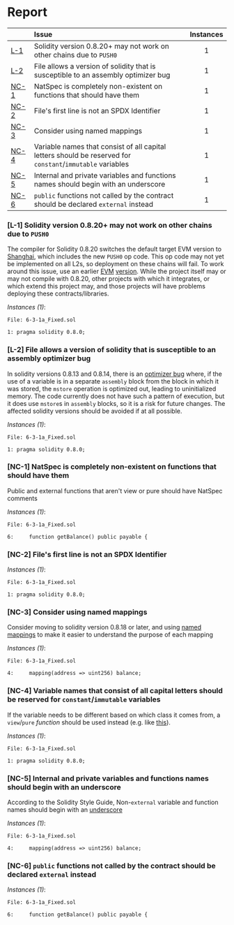 # Report

| |Issue|Instances|
|-|:-|:-:|
| [L-1](#L-1) | Solidity version 0.8.20+ may not work on other chains due to `PUSH0` | 1 |
| [L-2](#L-2) | File allows a version of solidity that is susceptible to an assembly optimizer bug | 1 |
| [NC-1](#NC-1) | NatSpec is completely non-existent on functions that should have them | 1 |
| [NC-2](#NC-2) | File's first line is not an SPDX Identifier | 1 |
| [NC-3](#NC-3) | Consider using named mappings | 1 |
| [NC-4](#NC-4) | Variable names that consist of all capital letters should be reserved for `constant`/`immutable` variables | 1 |
| [NC-5](#NC-5) | Internal and private variables and functions names should begin with an underscore | 1 |
| [NC-6](#NC-6) | `public` functions not called by the contract should be declared `external` instead | 1 |



### <a name="L-1"></a>[L-1] Solidity version 0.8.20+ may not work on other chains due to `PUSH0`
The compiler for Solidity 0.8.20 switches the default target EVM version to [Shanghai](https://blog.soliditylang.org/2023/05/10/solidity-0.8.20-release-announcement/#important-note), which includes the new `PUSH0` op code. This op code may not yet be implemented on all L2s, so deployment on these chains will fail. To work around this issue, use an earlier [EVM](https://docs.soliditylang.org/en/v0.8.20/using-the-compiler.html?ref=zaryabs.com#setting-the-evm-version-to-target) [version](https://book.getfoundry.sh/reference/config/solidity-compiler#evm_version). While the project itself may or may not compile with 0.8.20, other projects with which it integrates, or which extend this project may, and those projects will have problems deploying these contracts/libraries.

*Instances (1)*:
```solidity
File: 6-3-1a_Fixed.sol

1: pragma solidity 0.8.0;

```

### <a name="L-2"></a>[L-2] File allows a version of solidity that is susceptible to an assembly optimizer bug
In solidity versions 0.8.13 and 0.8.14, there is an [optimizer bug](https://github.com/ethereum/solidity-blog/blob/499ab8abc19391be7b7b34f88953a067029a5b45/_posts/2022-06-15-inline-assembly-memory-side-effects-bug.md) where, if the use of a variable is in a separate `assembly` block from the block in which it was stored, the `mstore` operation is optimized out, leading to uninitialized memory. The code currently does not have such a pattern of execution, but it does use `mstore`s in `assembly` blocks, so it is a risk for future changes. The affected solidity versions should be avoided if at all possible.

*Instances (1)*:
```solidity
File: 6-3-1a_Fixed.sol

1: pragma solidity 0.8.0;

```

### <a name="NC-1"></a>[NC-1] NatSpec is completely non-existent on functions that should have them
Public and external functions that aren't view or pure should have NatSpec comments

*Instances (1)*:
```solidity
File: 6-3-1a_Fixed.sol

6:     function getBalance() public payable {

```

### <a name="NC-2"></a>[NC-2] File's first line is not an SPDX Identifier

*Instances (1)*:
```solidity
File: 6-3-1a_Fixed.sol

1: pragma solidity 0.8.0;

```

### <a name="NC-3"></a>[NC-3] Consider using named mappings
Consider moving to solidity version 0.8.18 or later, and using [named mappings](https://ethereum.stackexchange.com/questions/51629/how-to-name-the-arguments-in-mapping/145555#145555) to make it easier to understand the purpose of each mapping

*Instances (1)*:
```solidity
File: 6-3-1a_Fixed.sol

4:     mapping(address => uint256) balance;

```

### <a name="NC-4"></a>[NC-4] Variable names that consist of all capital letters should be reserved for `constant`/`immutable` variables
If the variable needs to be different based on which class it comes from, a `view`/`pure` *function* should be used instead (e.g. like [this](https://github.com/OpenZeppelin/openzeppelin-contracts/blob/76eee35971c2541585e05cbf258510dda7b2fbc6/contracts/token/ERC20/extensions/draft-IERC20Permit.sol#L59)).

*Instances (1)*:
```solidity
File: 6-3-1a_Fixed.sol

1: pragma solidity 0.8.0;

```

### <a name="NC-5"></a>[NC-5] Internal and private variables and functions names should begin with an underscore
According to the Solidity Style Guide, Non-`external` variable and function names should begin with an [underscore](https://docs.soliditylang.org/en/latest/style-guide.html#underscore-prefix-for-non-external-functions-and-variables)

*Instances (1)*:
```solidity
File: 6-3-1a_Fixed.sol

4:     mapping(address => uint256) balance;

```

### <a name="NC-6"></a>[NC-6] `public` functions not called by the contract should be declared `external` instead

*Instances (1)*:
```solidity
File: 6-3-1a_Fixed.sol

6:     function getBalance() public payable {

```

